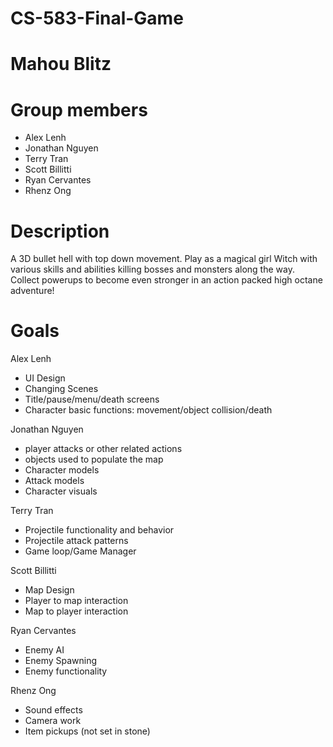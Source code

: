 # CS-583-Final-Game
# Mahou Blitz
# Group members
- Alex Lenh
- Jonathan Nguyen
- Terry Tran
- Scott Billitti
- Ryan Cervantes
- Rhenz Ong

# Description
A 3D bullet hell with top down movement. Play as a magical girl Witch with various skills and abilities killing bosses and monsters along the way. Collect powerups to become even stronger in an action packed high octane adventure!

# Goals
Alex Lenh 
- UI Design
- Changing Scenes
- Title/pause/menu/death screens
- Character basic functions: movement/object collision/death

Jonathan Nguyen
- player attacks or other related actions
- objects used to populate the map  
- Character models
- Attack models
- Character visuals

Terry Tran
- Projectile functionality and behavior
- Projectile attack patterns
- Game loop/Game Manager

Scott Billitti
- Map Design
- Player to map interaction
- Map to player interaction

Ryan Cervantes
- Enemy AI
- Enemy Spawning
- Enemy functionality

Rhenz Ong
- Sound effects
- Camera work
- Item pickups (not set in stone)




